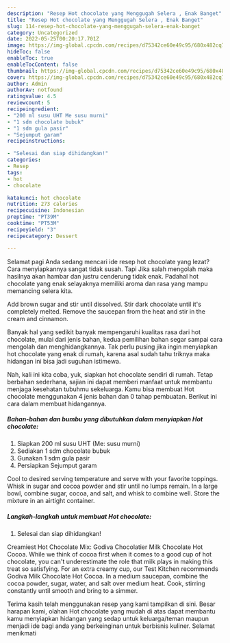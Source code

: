 ```yaml
---
description: "Resep Hot chocolate yang Menggugah Selera , Enak Banget"
title: "Resep Hot chocolate yang Menggugah Selera , Enak Banget"
slug: 114-resep-hot-chocolate-yang-menggugah-selera-enak-banget
category: Uncategorized
date: 2022-05-25T00:20:17.701Z
image: https://img-global.cpcdn.com/recipes/d75342ce60e49c95/680x482cq70/hot-chocolate-foto-resep-utama.jpg
hideToc: false
enableToc: true
enableTocContent: false
thumbnail: https://img-global.cpcdn.com/recipes/d75342ce60e49c95/680x482cq70/hot-chocolate-foto-resep-utama.jpg
cover: https://img-global.cpcdn.com/recipes/d75342ce60e49c95/680x482cq70/hot-chocolate-foto-resep-utama.jpg
author: Admin
authorAv: notfound
ratingvalue: 4.5
reviewcount: 5
recipeingredient:
- "200 ml susu UHT Me susu murni"
- "1 sdm chocolate bubuk"
- "1 sdm gula pasir"
- "Sejumput garam"
recipeinstructions:

- "Selesai dan siap dihidangkan!"
categories:
- Resep
tags:
- hot
- chocolate

katakunci: hot chocolate 
nutrition: 273 calories
recipecuisine: Indonesian
preptime: "PT39M"
cooktime: "PT53M"
recipeyield: "3"
recipecategory: Dessert

---
```



Selamat pagi Anda sedang mencari ide resep hot chocolate yang lezat? Cara menyiapkannya sangat tidak susah. Tapi Jika salah mengolah maka hasilnya akan hambar dan justru cenderung tidak enak. Padahal hot chocolate yang enak selayaknya memiliki aroma dan rasa yang mampu memancing selera kita.


Add brown sugar and stir until dissolved. Stir dark chocolate until it&#39;s completely melted. Remove the saucepan from the heat and stir in the cream and cinnamon.

Banyak hal yang sedikit banyak mempengaruhi kualitas rasa dari hot chocolate, mulai dari jenis bahan, kedua pemilihan bahan segar sampai cara mengolah dan menghidangkannya. Tak perlu pusing jika ingin menyiapkan hot chocolate yang enak di rumah, karena asal sudah tahu triknya maka hidangan ini bisa jadi suguhan istimewa.


Nah, kali ini kita coba, yuk, siapkan hot chocolate sendiri di rumah. Tetap berbahan sederhana, sajian ini dapat memberi manfaat untuk membantu menjaga kesehatan tubuhmu sekeluarga. Kamu bisa membuat Hot chocolate menggunakan 4 jenis bahan dan 0 tahap pembuatan. Berikut ini cara dalam membuat hidangannya.

<!--inarticleads1-->

##### Bahan-bahan dan bumbu yang dibutuhkan dalam menyiapkan Hot chocolate:

1. Siapkan 200 ml susu UHT (Me: susu murni)
1. Sediakan 1 sdm chocolate bubuk
1. Gunakan 1 sdm gula pasir
1. Persiapkan Sejumput garam


Cool to desired serving temperature and serve with your favorite toppings. Whisk in sugar and cocoa powder and stir until no lumps remain. In a large bowl, combine sugar, cocoa, and salt, and whisk to combine well. Store the mixture in an airtight container. 

<!--inarticleads2-->

##### Langkah-langkah untuk membuat Hot chocolate:


1. Selesai dan siap dihidangkan!

Creamiest Hot Chocolate Mix: Godiva Chocolatier Milk Chocolate Hot Cocoa. While we think of cocoa first when it comes to a good cup of hot chocolate, you can&#39;t underestimate the role that milk plays in making this treat so satisfying. For an extra creamy cup, our Test Kitchen recommends Godiva Milk Chocolate Hot Cocoa. In a medium saucepan, combine the cocoa powder, sugar, water, and salt over medium heat. Cook, stirring constantly until smooth and bring to a simmer. 

Terima kasih telah menggunakan resep yang kami tampilkan di sini. Besar harapan kami, olahan Hot chocolate yang mudah di atas dapat membantu kamu menyiapkan hidangan yang sedap untuk keluarga/teman maupun menjadi ide bagi anda yang berkeinginan untuk berbisnis kuliner. Selamat menikmati
